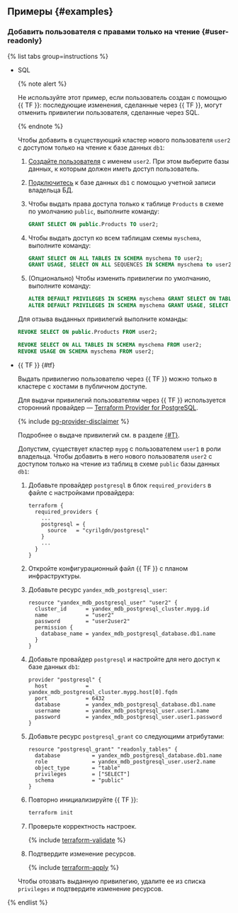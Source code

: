 ## Примеры {#examples}

### Добавить пользователя с правами только на чтение {#user-readonly}

{% list tabs group=instructions %}

- SQL

    {% note alert %}

    Не используйте этот пример, если пользователь создан с помощью {{ TF }}: последующие изменения, сделанные через {{ TF }}, могут отменить привилегии пользователя, сделанные через SQL.

    {% endnote %}

    Чтобы добавить в существующий кластер нового пользователя `user2` с доступом только на чтение к базе данных `db1`:

    1. [Создайте пользователя](../../managed-postgresql/operations/cluster-users.md#adduser) с именем `user2`. При этом выберите базы данных, к которым должен иметь доступ пользователь.
    1. [Подключитесь](../../managed-postgresql/operations/connect.md#connection-string) к базе данных `db1` с помощью учетной записи владельца БД.
    1. Чтобы выдать права доступа только к таблице `Products` в схеме по умолчанию `public`, выполните команду:

        ```sql
        GRANT SELECT ON public.Products TO user2;
        ```

    1. Чтобы выдать доступ ко всем таблицам схемы `myschema`, выполните команду:

        ```sql
        GRANT SELECT ON ALL TABLES IN SCHEMA myschema TO user2;
        GRANT USAGE, SELECT ON ALL SEQUENCES IN SCHEMA myschema to user2;
        ```

    1. (Опционально) Чтобы изменить привилегии по умолчанию, выполните команду:

        ```sql
        ALTER DEFAULT PRIVILEGES IN SCHEMA myschema GRANT SELECT ON TABLES TO user2;
        ALTER DEFAULT PRIVILEGES IN SCHEMA myschema GRANT USAGE, SELECT ON SEQUENCES TO user2;
        ```

    Для отзыва выданных привилегий выполните команды:

    ```sql
    REVOKE SELECT ON public.Products FROM user2;

    REVOKE SELECT ON ALL TABLES IN SCHEMA myschema FROM user2;
    REVOKE USAGE ON SCHEMA myschema FROM user2;
    ```

- {{ TF }} {#tf}

    Выдать привилегию пользователю через {{ TF }} можно только в кластере с хостами в публичном доступе.

    Для выдачи привилегий пользователям через {{ TF }} используется сторонний провайдер — [Terraform Provider for PostgreSQL](https://github.com/cyrilgdn/terraform-provider-postgresql).

    {% include [pg-provider-disclaimer](../../_includes/mdb/mpg/terraform/pg-provider-disclaimer.md) %}

    Подробнее о выдаче привилегий см. в разделе [{#T}](../../managed-postgresql/operations/grant.md#grant-privilege).

    Допустим, существует кластер `mypg` с пользователем `user1` в роли владельца. Чтобы добавить в него нового пользователя `user2` с доступом только на чтение из таблиц в схеме `public` базы данных `db1`:

    1. Добавьте провайдер `postgresql` в блок `required_providers` в файле с настройками провайдера:

        ```hcl
        terraform {
          required_providers {
            ...
            postgresql = {
              source   = "cyrilgdn/postgresql"
            }
            ...
          }
        }
        ```

    1. Откройте конфигурационный файл {{ TF }} с планом инфраструктуры.
    1. Добавьте ресурс `yandex_mdb_postgresql_user`:

        ```hcl
        resource "yandex_mdb_postgresql_user" "user2" {
          cluster_id      = yandex_mdb_postgresql_cluster.mypg.id
          name            = "user2"
          password        = "user2user2"
          permission {
            database_name = yandex_mdb_postgresql_database.db1.name
          }
        }
        ```

    1. Добавьте провайдер `postgresql` и настройте для него доступ к базе данных `db1`:

        ```hcl
        provider "postgresql" {
          host            = yandex_mdb_postgresql_cluster.mypg.host[0].fqdn
          port            = 6432
          database        = yandex_mdb_postgresql_database.db1.name
          username        = yandex_mdb_postgresql_user.user1.name
          password        = yandex_mdb_postgresql_user.user1.password
        }
        ```

    1. Добавьте ресурс `postgresql_grant` со следующими атрибутами:

        ```hcl
        resource "postgresql_grant" "readonly_tables" {
          database          = yandex_mdb_postgresql_database.db1.name
          role              = yandex_mdb_postgresql_user.user2.name
          object_type       = "table"
          privileges        = ["SELECT"]
          schema            = "public"
        }
        ```

    1. Повторно инициализируйте {{ TF }}:

        ```bash
        terraform init
        ```

    1. Проверьте корректность настроек.
  
        {% include [terraform-validate](../../_includes/mdb/terraform/validate.md) %}
  
    1. Подтвердите изменение ресурсов.
  
        {% include [terraform-apply](../../_includes/mdb/terraform/apply.md) %}

    Чтобы отозвать выданную привилегию, удалите ее из списка `privileges` и подтвердите изменение ресурсов.

{% endlist %}

